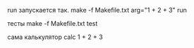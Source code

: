 run запускается так.
make -f Makefile.txt arg="1 + 2 + 3" run

тесты 
make -f Makefile.txt test

сама калькулятор calc 1 + 2 + 3
